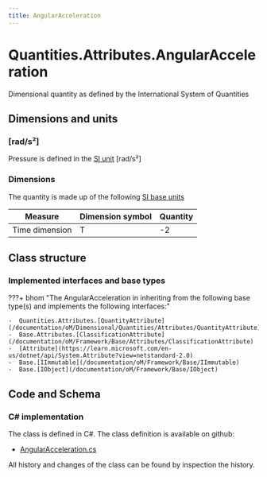 ```yaml
---
title: AngularAcceleration
---
```


# Quantities.Attributes.AngularAcceleration

Dimensional quantity as defined by the International System of Quantities

## Dimensions and units

### [rad/s²]

Pressure is defined in the [SI unit](https://bhom.xyz/documentation/BHoM_oM/BHoM-Units-conventions/) [rad/s²]

### Dimensions

The quantity is made up of the following [SI base units](https://en.wikipedia.org/wiki/SI_base_unit)

| Measure        | Dimension symbol | Quantity |
|------------------|--------|----------|
| Time dimension |  T  |-2  |


## Class structure

### Implemented interfaces and base types

???+ bhom "The AngularAcceleration in inheriting from the following base type(s) and implements the following interfaces:"

    -  Quantities.Attributes.[QuantityAttribute](/documentation/oM/Dimensional/Quantities/Attributes/QuantityAttribute)
    -  Base.Attributes.[ClassificationAttribute](/documentation/oM/Framework/Base/Attributes/ClassificationAttribute)
    -  [Attribute](https://learn.microsoft.com/en-us/dotnet/api/System.Attribute?view=netstandard-2.0)
    -  Base.[IImmutable](/documentation/oM/Framework/Base/IImmutable)
    -  Base.[IObject](/documentation/oM/Framework/Base/IObject)




## Code and Schema

### C# implementation

The class is defined in C#. The class definition is available on github:

- [AngularAcceleration.cs](https://github.com/BHoM/BHoM/blob/develop/Quantities_oM/Attributes\AngularAcceleration.cs)

All history and changes of the class can be found by inspection the history.
